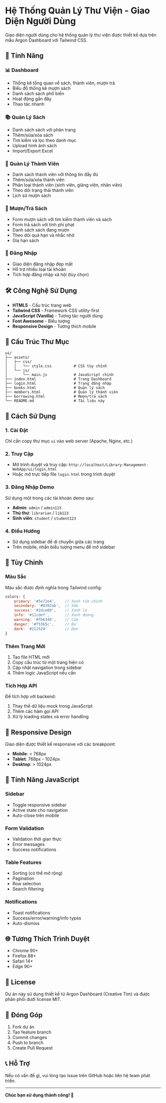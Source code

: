 # Hệ Thống Quản Lý Thư Viện - Giao Diện Người Dùng

Giao diện người dùng cho hệ thống quản lý thư viện được thiết kế dựa trên mẫu Argon Dashboard với Tailwind CSS.

## 🚀 Tính Năng

### 📊 Dashboard
- Thống kê tổng quan về sách, thành viên, mượn trả
- Biểu đồ thống kê mượn sách
- Danh sách sách phổ biến
- Hoạt động gần đây
- Thao tác nhanh

### 📚 Quản Lý Sách
- Danh sách sách với phân trang
- Thêm/sửa/xóa sách
- Tìm kiếm và lọc theo danh mục
- Upload hình ảnh sách
- Import/Export Excel

### 👥 Quản Lý Thành Viên
- Danh sách thành viên với thông tin đầy đủ
- Thêm/sửa/xóa thành viên
- Phân loại thành viên (sinh viên, giảng viên, nhân viên)
- Theo dõi trạng thái thành viên
- Lịch sử mượn sách

### 📖 Mượn/Trả Sách
- Form mượn sách với tìm kiếm thành viên và sách
- Form trả sách với tính phí phạt
- Danh sách sách đang mượn
- Theo dõi quá hạn và nhắc nhở
- Gia hạn sách

### 🔐 Đăng Nhập
- Giao diện đăng nhập đẹp mắt
- Hỗ trợ nhiều loại tài khoản
- Tích hợp đăng nhập xã hội (tùy chọn)

## 🛠️ Công Nghệ Sử Dụng

- **HTML5** - Cấu trúc trang web
- **Tailwind CSS** - Framework CSS utility-first
- **JavaScript (Vanilla)** - Tương tác người dùng
- **Font Awesome** - Biểu tượng
- **Responsive Design** - Tương thích mobile

## 📁 Cấu Trúc Thư Mục

```
ui/
├── assets/
│   ├── css/
│   │   └── style.css          # CSS tùy chỉnh
│   └── js/
│       └── main.js            # JavaScript chính
├── index.html                 # Trang Dashboard
├── login.html                 # Trang đăng nhập
├── books.html                 # Quản lý sách
├── members.html               # Quản lý thành viên
├── borrowing.html             # Mượn/trả sách
└── README.md                  # Tài liệu này
```

## 🚀 Cách Sử Dụng

### 1. Cài Đặt
Chỉ cần copy thư mục `ui` vào web server (Apache, Nginx, etc.)

### 2. Truy Cập
- Mở trình duyệt và truy cập: `http://localhost/Library-Management-WebApp/ui/login.html`
- Hoặc mở trực tiếp file `login.html` trong trình duyệt

### 3. Đăng Nhập Demo
Sử dụng một trong các tài khoản demo sau:

- **Admin**: `admin` / `admin123`
- **Thủ thư**: `librarian` / `lib123`  
- **Sinh viên**: `student` / `student123`

### 4. Điều Hướng
- Sử dụng sidebar để di chuyển giữa các trang
- Trên mobile, nhấn biểu tượng menu để mở sidebar

## 🎨 Tùy Chỉnh

### Màu Sắc
Màu sắc được định nghĩa trong Tailwind config:
```javascript
colors: {
    primary: '#5e72e4',    // Xanh tím chính
    secondary: '#8392ab',  // Xám
    success: '#2dce89',    // Xanh lá
    info: '#11cdef',       // Xanh dương
    warning: '#fb6340',    // Cam
    danger: '#f5365c',     // Đỏ
    dark: '#212529'        // Đen
}
```

### Thêm Trang Mới
1. Tạo file HTML mới
2. Copy cấu trúc từ một trang hiện có
3. Cập nhật navigation trong sidebar
4. Thêm logic JavaScript nếu cần

### Tích Hợp API
Để tích hợp với backend:
1. Thay thế dữ liệu mock trong JavaScript
2. Thêm các hàm gọi API
3. Xử lý loading states và error handling

## 📱 Responsive Design

Giao diện được thiết kế responsive với các breakpoint:
- **Mobile**: < 768px
- **Tablet**: 768px - 1024px
- **Desktop**: > 1024px

## 🔧 Tính Năng JavaScript

### Sidebar
- Toggle responsive sidebar
- Active state cho navigation
- Auto-close trên mobile

### Form Validation
- Validation thời gian thực
- Error messages
- Success notifications

### Table Features
- Sorting (có thể mở rộng)
- Pagination
- Row selection
- Search filtering

### Notifications
- Toast notifications
- Success/error/warning/info types
- Auto-dismiss

## 🌐 Tương Thích Trình Duyệt

- Chrome 90+
- Firefox 88+
- Safari 14+
- Edge 90+

## 📄 License

Dự án này sử dụng thiết kế từ Argon Dashboard (Creative Tim) và được phân phối dưới license MIT.

## 🤝 Đóng Góp

1. Fork dự án
2. Tạo feature branch
3. Commit changes
4. Push to branch
5. Create Pull Request

## 📞 Hỗ Trợ

Nếu có vấn đề gì, vui lòng tạo issue trên GitHub hoặc liên hệ team phát triển.

---

**Chúc bạn sử dụng thành công! 🎉**
